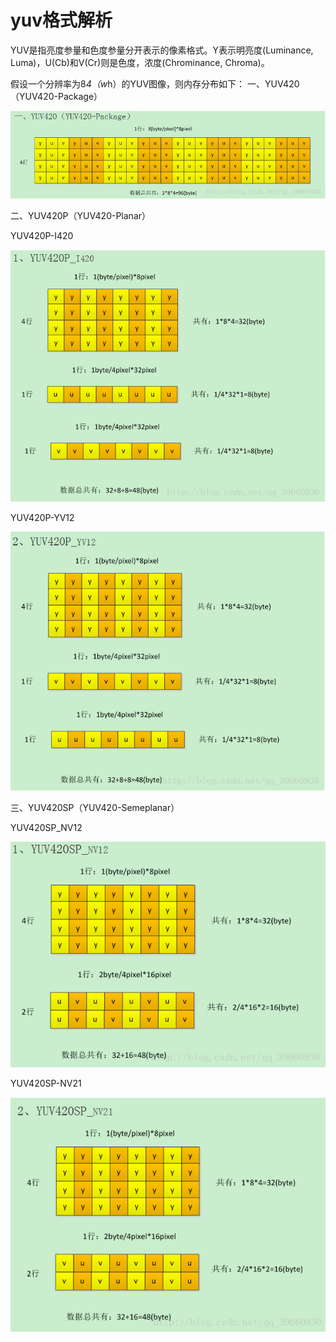 # yuv格式解析 #

YUV是指亮度参量和色度参量分开表示的像素格式。Y表示明亮度(Luminance, Luma)，U(Cb)和V(Cr)则是色度，浓度(Chrominance, Chroma)。

假设一个分辨率为8*4（w*h）的YUV图像，则内存分布如下： 
一、YUV420（YUV420-Package）

![](pic/yuv420.png)

二、YUV420P（YUV420-Planar）

YUV420P-I420

![](pic/Y420P-I420.PNG)

YUV420P-YV12

![](pic/y420p-yv12.png)

三、YUV420SP（YUV420-Semeplanar）

YUV420SP_NV12

![](pic/YUV420SP-NV12.png)

YUV420SP-NV21

![](pic/YUV420SP-NV21.png)